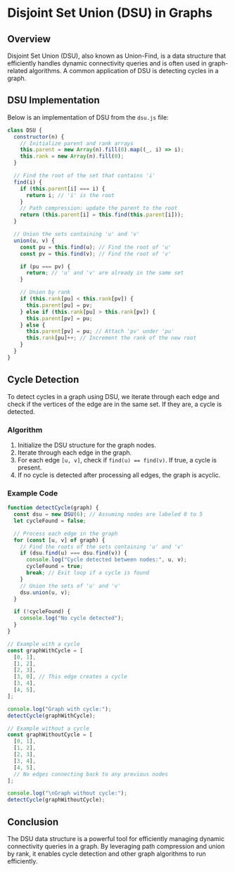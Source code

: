 # Disjoint Set Union (DSU) in Graphs

## Overview

Disjoint Set Union (DSU), also known as Union-Find, is a data structure that efficiently handles dynamic connectivity queries and is often used in graph-related algorithms. A common application of DSU is detecting cycles in a graph.

## DSU Implementation

Below is an implementation of DSU from the `dsu.js` file:

```javascript
class DSU {
  constructor(n) {
    // Initialize parent and rank arrays
    this.parent = new Array(n).fill(0).map((_, i) => i);
    this.rank = new Array(n).fill(0);
  }

  // Find the root of the set that contains 'i'
  find(i) {
    if (this.parent[i] === i) {
      return i; // 'i' is the root
    }
    // Path compression: update the parent to the root
    return (this.parent[i] = this.find(this.parent[i]));
  }

  // Union the sets containing 'u' and 'v'
  union(u, v) {
    const pu = this.find(u); // Find the root of 'u'
    const pv = this.find(v); // Find the root of 'v'

    if (pu === pv) {
      return; // 'u' and 'v' are already in the same set
    }

    // Union by rank
    if (this.rank[pu] < this.rank[pv]) {
      this.parent[pu] = pv;
    } else if (this.rank[pu] > this.rank[pv]) {
      this.parent[pv] = pu;
    } else {
      this.parent[pv] = pu; // Attach 'pv' under 'pu'
      this.rank[pu]++; // Increment the rank of the new root
    }
  }
}
```

## Cycle Detection

To detect cycles in a graph using DSU, we iterate through each edge and check if the vertices of the edge are in the same set. If they are, a cycle is detected.

### Algorithm

1. Initialize the DSU structure for the graph nodes.
2. Iterate through each edge in the graph.
3. For each edge `[u, v]`, check if `find(u) == find(v)`. If true, a cycle is present.
4. If no cycle is detected after processing all edges, the graph is acyclic.

### Example Code

```javascript
function detectCycle(graph) {
  const dsu = new DSU(6); // Assuming nodes are labeled 0 to 5
  let cycleFound = false;

  // Process each edge in the graph
  for (const [u, v] of graph) {
    // Find the roots of the sets containing 'u' and 'v'
    if (dsu.find(u) === dsu.find(v)) {
      console.log("Cycle detected between nodes:", u, v);
      cycleFound = true;
      break; // Exit loop if a cycle is found
    }
    // Union the sets of 'u' and 'v'
    dsu.union(u, v);
  }

  if (!cycleFound) {
    console.log("No cycle detected");
  }
}

// Example with a cycle
const graphWithCycle = [
  [0, 1],
  [1, 2],
  [2, 3],
  [3, 0], // This edge creates a cycle
  [3, 4],
  [4, 5],
];

console.log("Graph with cycle:");
detectCycle(graphWithCycle);

// Example without a cycle
const graphWithoutCycle = [
  [0, 1],
  [1, 2],
  [2, 3],
  [3, 4],
  [4, 5],
  // No edges connecting back to any previous nodes
];

console.log("\nGraph without cycle:");
detectCycle(graphWithoutCycle);
```

## Conclusion

The DSU data structure is a powerful tool for efficiently managing dynamic connectivity queries in a graph. By leveraging path compression and union by rank, it enables cycle detection and other graph algorithms to run efficiently.
